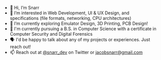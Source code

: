 - 👋 Hi, I’m Snarr
- 👀 I’m interested in Web Development, UI & UX Design, and specifications (file formats, networking, CPU architectures)
- 🌱 I’m currently exploring Emulator Design, 3D Printing, PCB Design!
- 🏫 I'm currently pursuing a B.S. in Computer Science with a certificate in Computer Security and Digital Forensics
- 🗣️ I'd be happy to talk about any of my projects or experiences. Just reach out!
- 📫 Reach out at [@snarr_dev](https://www.twitter.com/snarr_dev) on Twitter or [jacobsnarr@gmail.com](mailto:jacobsnarr@gmail.com) 
